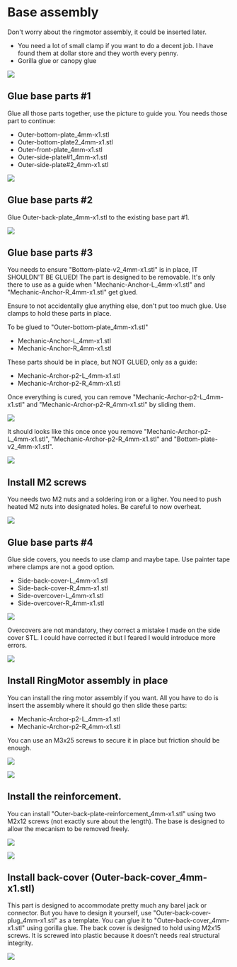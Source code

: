# Base assembly

Don't worry about the ringmotor assembly, it could be inserted later.

 - You need a lot of small clamp if you want to do a decent job. I have found them at dollar store and they worth every penny.
 - Gorilla glue or canopy glue

 ![](./Assets/Outer-assembly-part-clamp-example.png)

## Glue base parts #1

Glue all those parts together, use the picture to guide you.
You needs those part to continue:

 - Outer-bottom-plate_4mm-x1.stl
 - Outer-bottom-plate2_4mm-x1.stl 
 - Outer-front-plate_4mm-x1.stl
 - Outer-side-plate#1_4mm-x1.stl
 - Outer-side-plate#2_4mm-x1.stl

 ![](./Assets/Outer-assembly-part1.png)

## Glue base parts #2

Glue Outer-back-plate_4mm-x1.stl to the existing base part #1.

 ![](./Assets/Outer-assembly-part2.png)

## Glue base parts #3

You needs to ensure "Bottom-plate-v2_4mm-x1.stl" is in place, IT SHOULDN'T BE GLUED! The part is designed to be removable. It's only there to use as a guide when "Mechanic-Anchor-L_4mm-x1.stl" and "Mechanic-Anchor-R_4mm-x1.stl" get glued.

Ensure to not accidentally glue anything else, don't put too much glue.
Use clamps to hold these parts in place.

To be glued to "Outer-bottom-plate_4mm-x1.stl"
- Mechanic-Anchor-L_4mm-x1.stl
- Mechanic-Anchor-R_4mm-x1.stl

These parts should be in place, but NOT GLUED, only as a guide:
- Mechanic-Archor-p2-L_4mm-x1.stl
- Mechanic-Archor-p2-R_4mm-x1.stl

Once everything is cured, you can remove "Mechanic-Archor-p2-L_4mm-x1.stl" and "Mechanic-Archor-p2-R_4mm-x1.stl" by sliding them.

 ![](./Assets/Outer-assembly-part3.png)

It should looks like this once once you remove "Mechanic-Archor-p2-L_4mm-x1.stl", "Mechanic-Archor-p2-R_4mm-x1.stl" and "Bottom-plate-v2_4mm-x1.stl".

 ![](./Assets/Outer-assembly-part4.png)

## Install M2 screws

You needs two M2 nuts and a soldering iron or a ligher.
You need to push heated M2 nuts into designated holes. Be careful to now overheat.

![](./Assets/Outer-assembly-part6.png)

## Glue base parts #4

Glue side covers, you needs to use clamp and maybe tape. Use painter tape where clamps are not a good option.

- Side-back-cover-L_4mm-x1.stl
- Side-back-cover-R_4mm-x1.stl
- Side-overcover-L_4mm-x1.stl
- Side-overcover-R_4mm-x1.stl

![](./Assets/Outer-assembly-part5.png)

Overcovers are not mandatory, they correct a mistake I made on the side cover STL. 
I could have corrected it but I feared I would introduce more errors.

![](./Assets/install-overcovers-x2.png)

## Install RingMotor assembly in place

You can install the ring motor assembly if you want.
All you have to do is insert the assembly where it should go then slide these parts:

- Mechanic-Archor-p2-L_4mm-x1.stl
- Mechanic-Archor-p2-R_4mm-x1.stl

You can use an M3x25 screws to secure it in place but friction should be enough.

![](./Assets/Outer-assembly-part7.png)

![](./Assets/base-with-ring-install1.png)

## Install the reinforcement.

You can install "Outer-back-plate-reinforcement_4mm-x1.stl" using two M2x12 screws (not exactly sure about the length).
The base is designed to allow the mecanism to be removed freely.

![](./Assets/Outer-back-plate-reinforcement-1.png)

![](./Assets/Outer-back-plate-reinforcement-2.png)

## Install back-cover (Outer-back-cover_4mm-x1.stl)

This part is designed to accommodate pretty much any barel jack or connector. 
But you have to design it yourself, use "Outer-back-cover-plug_4mm-x1.stl" as a template.
You can glue it to "Outer-back-cover_4mm-x1.stl" using gorilla glue.
The back cover is designed to hold using M2x15 screws. It is screwed into plastic because it doesn't needs real structural integrity.

![](./Assets/Outer-back-cover_4mm-x1-install1.png)
